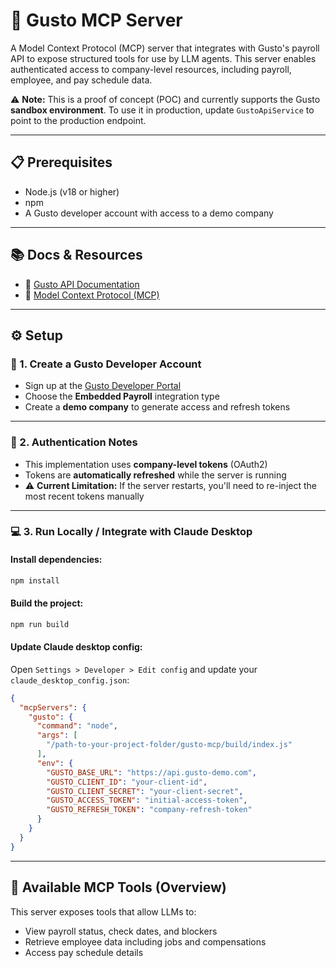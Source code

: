 # 🧠 Gusto MCP Server

A Model Context Protocol (MCP) server that integrates with Gusto's payroll API to expose structured tools for use by LLM agents. This server enables authenticated access to company-level resources, including payroll, employee, and pay schedule data.  

⚠️ **Note:** This is a proof of concept (POC) and currently supports the Gusto **sandbox environment**. To use it in production, update `GustoApiService` to point to the production endpoint.

---

## 📋 Prerequisites

- Node.js (v18 or higher)
- npm
- A Gusto developer account with access to a demo company

---

## 📚 Docs & Resources

- 📘 [Gusto API Documentation](https://docs.gusto.com/embedded-payroll/docs/introduction)  
- 📘 [Model Context Protocol (MCP)](https://modelcontextprotocol.io/introduction)

---

## ⚙️ Setup

### 🔐 1. Create a Gusto Developer Account

- Sign up at the [Gusto Developer Portal](https://docs.gusto.com/embedded-payroll/docs/getting-started)
- Choose the **Embedded Payroll** integration type
- Create a **demo company** to generate access and refresh tokens

---

### 🔐 2. Authentication Notes

- This implementation uses **company-level tokens** (OAuth2)
- Tokens are **automatically refreshed** while the server is running
- ⚠️ **Current Limitation:** If the server restarts, you'll need to re-inject the most recent tokens manually

---

### 💻 3. Run Locally / Integrate with Claude Desktop

#### Install dependencies:

```bash
npm install
```

#### Build the project:

```bash
npm run build
```

#### Update Claude desktop config:

Open `Settings > Developer > Edit config` and update your `claude_desktop_config.json`:

```json
{
  "mcpServers": {
    "gusto": {
      "command": "node",
      "args": [
        "/path-to-your-project-folder/gusto-mcp/build/index.js"
      ],
      "env": {
        "GUSTO_BASE_URL": "https://api.gusto-demo.com",
        "GUSTO_CLIENT_ID": "your-client-id",
        "GUSTO_CLIENT_SECRET": "your-client-secret",
        "GUSTO_ACCESS_TOKEN": "initial-access-token",
        "GUSTO_REFRESH_TOKEN": "company-refresh-token"
      }
    }
  }
}
```

---

## 🚀 Available MCP Tools (Overview)

This server exposes tools that allow LLMs to:

- View payroll status, check dates, and blockers
- Retrieve employee data including jobs and compensations
- Access pay schedule details


